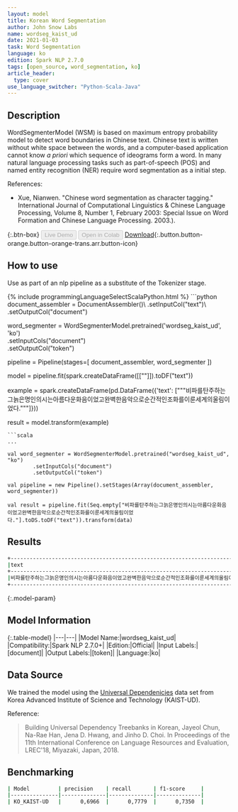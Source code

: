```yaml
---
layout: model
title: Korean Word Segmentation
author: John Snow Labs
name: wordseg_kaist_ud
date: 2021-01-03
task: Word Segmentation
language: ko
edition: Spark NLP 2.7.0
tags: [open_source, word_segmentation, ko]
article_header:
  type: cover
use_language_switcher: "Python-Scala-Java"
---
```


## Description

WordSegmenterModel (WSM) is based on maximum entropy probability model to detect word boundaries in Chinese text. Chinese text is written without white space between the words, and a computer-based application cannot know _a priori_ which sequence of ideograms form a word. In many natural language processing tasks such as part-of-speech (POS) and named entity recognition (NER) require word segmentation as a initial step.


References:

- Xue, Nianwen. "Chinese word segmentation as character tagging." International Journal of Computational Linguistics & Chinese Language Processing, Volume 8, Number 1, February 2003: Special Issue on Word Formation and Chinese Language Processing. 2003.).

{:.btn-box}
<button class="button button-orange" disabled>Live Demo</button>
<button class="button button-orange" disabled>Open in Colab</button>
[Download](https://s3.amazonaws.com/auxdata.johnsnowlabs.com/public/models/wordseg_kaist_ud_ko_2.7.0_2.4_1609693294761.zip){:.button.button-orange.button-orange-trans.arr.button-icon}

## How to use

Use as part of an nlp pipeline as a substitute of the Tokenizer stage.

<div class="tabs-box" markdown="1">
{% include programmingLanguageSelectScalaPython.html %}
```python
document_assembler = DocumentAssembler()\
        .setInputCol("text")\
        .setOutputCol("document")

word_segmenter = WordSegmenterModel.pretrained('wordseg_kaist_ud', 'ko')\
        .setInputCols("document")\
        .setOutputCol("token")
        
pipeline = Pipeline(stages=[
        document_assembler,
        word_segmenter
        ])

model = pipeline.fit(spark.createDataFrame([[""]]).toDF("text"))

example = spark.createDataFrame(pd.DataFrame({'text': ["""비파를탄주하는그늙은명인의시는아름다운화음이었고완벽한음악으로순간적인조화를이룬세계의울림이었다."""]}))

result = model.transform(example)
```
```scala
...

val word_segmenter = WordSegmenterModel.pretrained("wordseg_kaist_ud", "ko")
        .setInputCols("document")
        .setOutputCol("token")

val pipeline = new Pipeline().setStages(Array(document_assembler, word_segmenter))

val result = pipeline.fit(Seq.empty["비파를탄주하는그늙은명인의시는아름다운화음이었고완벽한음악으로순간적인조화를이룬세계의울림이었다."].toDS.toDF("text")).transform(data)
```
</div>

## Results

```bash
+-------------------------------------------------------------------------------------------------+---------------------------------------------------------------------------------------------------------------------------------+
|text                                                                                             |result                                                                                                                           |
+-------------------------------------------------------------------------------------------------+---------------------------------------------------------------------------------------------------------------------------------+
|비파를탄주하는그늙은명인의시는아름다운화음이었고완벽한음악으로순간적인조화를이룬세계의울림이었다.|[비파를, 탄주하는, 그, 늙은, 명인의, 시는, 아름다운, 화음이었고, 완벽한, 음악으로, 순간적인, 조화를, 이룬, 세계의, 울림이었다, .]|
+-------------------------------------------------------------------------------------------------+---------------------------------------------------------------------------------------------------------------------------------+
```

{:.model-param}
## Model Information

{:.table-model}
|---|---|
|Model Name:|wordseg_kaist_ud|
|Compatibility:|Spark NLP 2.7.0+|
|Edition:|Official|
|Input Labels:|[document]|
|Output Labels:|[token]|
|Language:|ko|

## Data Source

We trained the model using the [Universal Dependenicies](universaldependencies.org) data set from Korea Advanced Institute of Science and Technology (KAIST-UD).

Reference:

> Building Universal Dependency Treebanks in Korean, Jayeol Chun, Na-Rae Han, Jena D. Hwang, and Jinho D. Choi. 
In Proceedings of the 11th International Conference on Language Resources and Evaluation, LREC'18, Miyazaki, Japan, 2018.

## Benchmarking

```bash
| Model         | precision    | recall       | f1-score     |
|---------------|--------------|--------------|--------------|
| KO_KAIST-UD   |      0,6966  |      0,7779  |      0,7350  |
```
